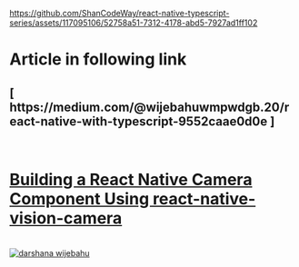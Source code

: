 

https://github.com/ShanCodeWay/react-native-typescript-series/assets/117095106/52758a51-7312-4178-abd5-7927ad1ff102
<h1> Article in following link</h1>
<h2>[ https://medium.com/@wijebahuwmpwdgb.20/react-native-with-typescript-9552caae0d0e ] </h2>


</br>

<a href="https://medium.com/@wijebahuwmpwdgb.20/react-native-with-typescript-9552caae0d0e" target="blank">
<h1>Building a React Native Camera Component Using react-native-vision-camera </h1>
</br>
<img src="https://github.com/ShanCodeWay/react-native-typescript-series/assets/117095106/58113358-48e9-4286-ad45-4d38e547c2af" alt="darshana wijebahu" />
